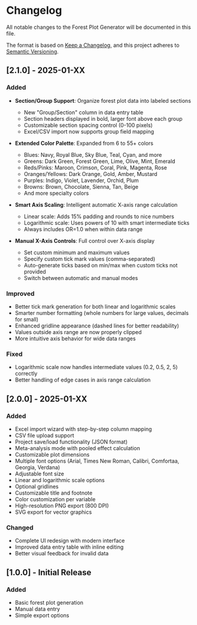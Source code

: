 # Changelog

All notable changes to the Forest Plot Generator will be documented in this file.

The format is based on [Keep a Changelog](https://keepachangelog.com/en/1.0.0/),
and this project adheres to [Semantic Versioning](https://semver.org/spec/v2.0.0.html).

## [2.1.0] - 2025-01-XX

### Added
- **Section/Group Support**: Organize forest plot data into labeled sections
  - New "Group/Section" column in data entry table
  - Section headers displayed in bold, larger font above each group
  - Customizable section spacing control (0-100 pixels)
  - Excel/CSV import now supports group field mapping
  
- **Extended Color Palette**: Expanded from 6 to 55+ colors
  - Blues: Navy, Royal Blue, Sky Blue, Teal, Cyan, and more
  - Greens: Dark Green, Forest Green, Lime, Olive, Mint, Emerald
  - Reds/Pinks: Maroon, Crimson, Coral, Pink, Magenta, Rose
  - Oranges/Yellows: Dark Orange, Gold, Amber, Mustard
  - Purples: Indigo, Violet, Lavender, Orchid, Plum
  - Browns: Brown, Chocolate, Sienna, Tan, Beige
  - And more specialty colors
  
- **Smart Axis Scaling**: Intelligent automatic X-axis range calculation
  - Linear scale: Adds 15% padding and rounds to nice numbers
  - Logarithmic scale: Uses powers of 10 with smart intermediate ticks
  - Always includes OR=1.0 when within data range
  
- **Manual X-Axis Controls**: Full control over X-axis display
  - Set custom minimum and maximum values
  - Specify custom tick mark values (comma-separated)
  - Auto-generate ticks based on min/max when custom ticks not provided
  - Switch between automatic and manual modes
  
### Improved
- Better tick mark generation for both linear and logarithmic scales
- Smarter number formatting (whole numbers for large values, decimals for small)
- Enhanced gridline appearance (dashed lines for better readability)
- Values outside axis range are now properly clipped
- More intuitive axis behavior for wide data ranges

### Fixed
- Logarithmic scale now handles intermediate values (0.2, 0.5, 2, 5) correctly
- Better handling of edge cases in axis range calculation

## [2.0.0] - 2025-01-XX

### Added
- Excel import wizard with step-by-step column mapping
- CSV file upload support
- Project save/load functionality (JSON format)
- Meta-analysis mode with pooled effect calculation
- Customizable plot dimensions
- Multiple font options (Arial, Times New Roman, Calibri, Comfortaa, Georgia, Verdana)
- Adjustable font size
- Linear and logarithmic scale options
- Optional gridlines
- Customizable title and footnote
- Color customization per variable
- High-resolution PNG export (800 DPI)
- SVG export for vector graphics

### Changed
- Complete UI redesign with modern interface
- Improved data entry table with inline editing
- Better visual feedback for invalid data

## [1.0.0] - Initial Release

### Added
- Basic forest plot generation
- Manual data entry
- Simple export options
